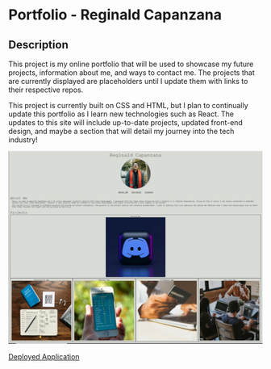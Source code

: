 # Portfolio - Reginald Capanzana


## Description
This project is my online portfolio that will be used to showcase my future projects, information about me, and ways to contact me. The projects that are currently displayed are placeholders until I update them with links to their respective repos. 

This project is currently built on CSS and HTML, but I plan to continually update this portfolio as I learn new technologies such as React. The updates to this site will include up-to-date projects, updated front-end design, and maybe a section that will detail my journey into the tech industry!

![Landing page of Reginald Capanzana's Portfolio](./assets/images/portfolio-screenshot.jpg)


[Deployed Application](https://reginaldcapanzana.github.io/portfolio/)